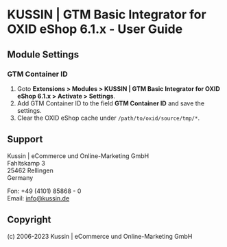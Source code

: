 # KUSSIN | GTM Basic Integrator for OXID eShop 6.1.x - User Guide

## Module Settings

### GTM Container ID

1. Goto **Extensions > Modules > KUSSIN | GTM Basic Integrator for OXID eShop 6.1.x > Activate > Settings**. 
2. Add GTM Container ID to the field **GTM Container ID** and save the settings.
3. Clear the OXID eShop cache under `/path/to/oxid/source/tmp/*`.

## Support

Kussin | eCommerce und Online-Marketing GmbH<br>
Fahltskamp 3<br>
25462 Rellingen<br>
Germany

Fon: +49 (4101) 85868 - 0<br>
Email: info@kussin.de

## Copyright

(c) 2006-2023 Kussin | eCommerce und Online-Marketing GmbH